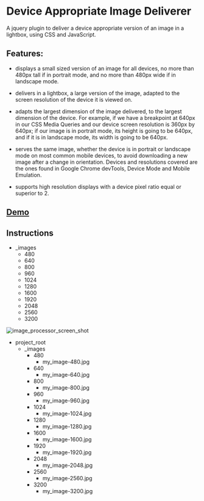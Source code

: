 # Device Appropriate Image Deliverer

A jquery plugin to deliver a device appropriate version of an image in a lightbox, using CSS and JavaScript.

## Features:

- displays a small sized version of an image for all devices, no more than 480px tall if in portrait mode, and no more than 480px wide if in landscape mode.

- delivers in a lightbox, a large version of the image, adapted to the screen resolution of the device it is viewed on.

- adapts the largest dimension of the image delivered, to the largest dimension of the device. For example, if we have a breakpoint at 640px in our CSS Media Queries and our device screen resolution is 360px by 640px; if our image is in portrait mode, its height is going to be 640px, and if it is in landscape mode, its width is going to be 640px.

- serves the same image, whether the device is in portrait or landscape mode on most common mobile devices, to avoid downloading a new image after a change in orientation. Devices and resolutions covered are the ones found in Google Chrome devTools, Device Mode and Mobile Emulation.

- supports high resolution displays with a device pixel ratio equal or superior to 2.


## [Demo](http://htmlpreview.github.io/?https://github.com/nbeaumont/appro-img-deliverer/blob/master/index.html)

## Instructions

*   _images
    *   480
    *   640
    *   800
    *   960
    *   1024
    *   1280
    *   1600
    *   1920
    *   2048
    *   2560
    *   3200






![image_processor_screen_shot](https://cloud.githubusercontent.com/assets/10236829/11309892/80c900d2-8f94-11e5-8115-99778741f5af.png)

*   project_root
    *   _images
        *   480
            *   my_image-480.jpg
        *   640
            *   my_image-640.jpg
        *   800
            *   my_image-800.jpg
        *   960
            *   my_image-960.jpg
        *   1024
            *   my_image-1024.jpg
        *   1280
            *   my_image-1280.jpg
        *   1600
            *   my_image-1600.jpg
        *   1920
            *   my_image-1920.jpg
        *   2048
            *   my_image-2048.jpg
        *   2560
            *   my_image-2560.jpg
        *   3200
            *   my_image-3200.jpg
